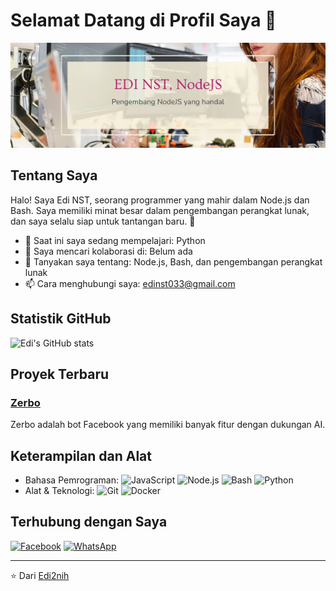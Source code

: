 # Selamat Datang di Profil Saya 👋

![Header](https://raw.githubusercontent.com/Edi2nih/Edi2nih/refs/heads/main/banner-dengan-n_1736606115.png)

## Tentang Saya

Halo! Saya Edi NST, seorang programmer yang mahir dalam Node.js dan Bash. Saya memiliki minat besar dalam pengembangan perangkat lunak, dan saya selalu siap untuk tantangan baru. 💪

- 🌱 Saat ini saya sedang mempelajari: Python
- 👯 Saya mencari kolaborasi di: Belum ada
- 💬 Tanyakan saya tentang: Node.js, Bash, dan pengembangan perangkat lunak
- 📫 Cara menghubungi saya: [edinst033@gmail.com](mailto:edinst033@gmail.com)

## Statistik GitHub

![Edi's GitHub stats](https://github-readme-stats.vercel.app/api?username=Edi2nih&show_icons=true&theme=radical)

## Proyek Terbaru

### [Zerbo](https://github.com/Edi2nih/zerbo)
Zerbo adalah bot Facebook yang memiliki banyak fitur dengan dukungan AI.

## Keterampilan dan Alat

- Bahasa Pemrograman: ![JavaScript](https://img.shields.io/badge/-JavaScript-black?style=flat-square&logo=javascript) ![Node.js](https://img.shields.io/badge/-Node.js-black?style=flat-square&logo=node.js) ![Bash](https://img.shields.io/badge/-Bash-black?style=flat-square&logo=gnu-bash) ![Python](https://img.shields.io/badge/-Python-black?style=flat-square&logo=python)
- Alat & Teknologi: ![Git](https://img.shields.io/badge/-Git-black?style=flat-square&logo=git) ![Docker](https://img.shields.io/badge/-Docker-black?style=flat-square&logo=docker)

## Terhubung dengan Saya

[![Facebook](https://img.shields.io/badge/-Facebook-blue?style=flat-square&logo=facebook)](https://www.facebook.com/profile.php?id=61568587336275) [![WhatsApp](https://img.shields.io/badge/-WhatsApp-green?style=flat-square&logo=whatsapp)](https://wa.me/085867420646)

---

⭐️ Dari [Edi2nih](https://github.com/Edi2nih)
